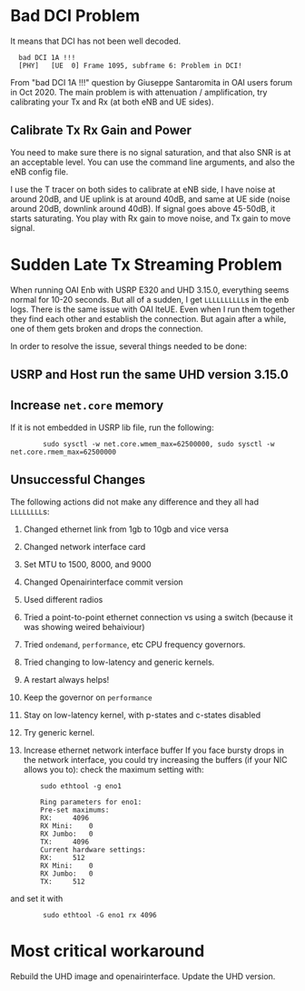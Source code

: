 # Bad DCI Problem

It means that DCI has not been well decoded.

      bad DCI 1A !!! 
      [PHY]   [UE  0] Frame 1095, subframe 6: Problem in DCI!

From "bad DCI 1A !!!" question by Giuseppe Santaromita in OAI users forum in Oct 2020.
The main problem is with attenuation / amplification, try calibrating your Tx and Rx (at both eNB and UE sides).

## Calibrate Tx Rx Gain and Power

You need to make sure there is no signal saturation, and that also SNR is at an acceptable level.
You can use the command line arguments, and also the eNB config file.

I use the T tracer on both sides to calibrate at eNB side, I have noise at around 20dB, and UE uplink is at around 40dB, and same at UE side (noise around 20dB, downlink around 40dB). If signal goes above 45-50dB, it starts saturating. You play with Rx gain to move noise, and Tx gain to move signal.

# Sudden Late Tx Streaming Problem

When running OAI Enb with USRP E320 and UHD 3.15.0, everything seems normal for 10-20 seconds. But all of a sudden, I get `LLLLLLLLLL`s in the enb logs. There is the same issue with OAI lteUE. Even when I run them together they find each other and establish the connection. But again after a while, one of them gets broken and drops the connection.

In order to resolve the issue, several things needed to be done:

## USRP and Host run the same UHD version 3.15.0

## Increase `net.core` memory

If it is not embedded in USRP lib file, run the following:

            sudo sysctl -w net.core.wmem_max=62500000, sudo sysctl -w net.core.rmem_max=62500000

## Unsuccessful Changes

The following actions did not make any difference and they all had `LLLLLLLL`s:

1. Changed ethernet link from 1gb to 10gb and vice versa
2. Changed network interface card
3. Set MTU to 1500, 8000, and 9000
4. Changed Openairinterface commit version
5. Used different radios
6. Tried a point-to-point ethernet connection vs using a switch (because it was showing weired behaiviour) 
7. Tried `ondemand`, `performance`, etc CPU frequency governors.
8. Tried changing to low-latency and generic kernels.
9. A restart always helps!
10. Keep the governor on `performance`
11. Stay on low-latency kernel, with p-states and c-states disabled
12. Try generic kernel.
13. Increase ethernet network interface buffer
If you face bursty drops in the network interface, you could try increasing the buffers (if your NIC allows you to): check the maximum setting with:     

            sudo ethtool -g eno1
            
            Ring parameters for eno1:
            Pre-set maximums:
            RX:		4096
            RX Mini:	0
            RX Jumbo:	0
            TX:		4096
            Current hardware settings:
            RX:		512
            RX Mini:	0
            RX Jumbo:	0
            TX:		512
and set it with

            sudo ethtool -G eno1 rx 4096
            

# Most critical workaround

Rebuild the UHD image and openairinterface. Update the UHD version.


